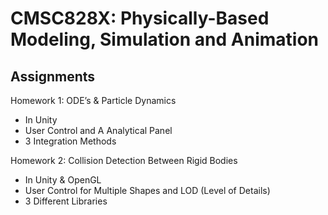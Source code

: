 # CMSC828X: Physically-Based Modeling, Simulation and Animation
## Assignments

Homework 1: ODE’s & Particle Dynamics
- In Unity
- User Control and A Analytical Panel
- 3 Integration Methods

Homework 2: Collision Detection Between Rigid Bodies
- In Unity & OpenGL
- User Control for Multiple Shapes and LOD (Level of Details)
- 3 Different Libraries
